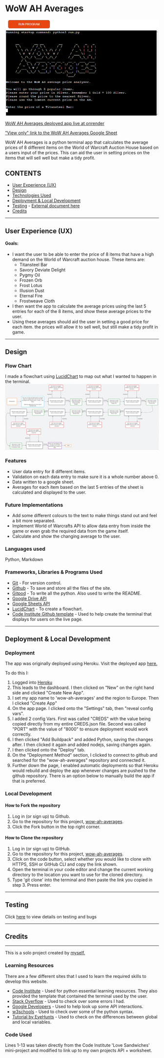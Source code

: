 # **WoW AH Averages**
 
![Image from the app](/testing-images/preview-image.png)

[WoW AH Averages deployed app live at onrender](https://wow-ah-averages.onrender.com)

["View only" link to the WoW AH Averages Google Sheet](https://docs.google.com/spreadsheets/d/1wza6kdwYhh3Aiv2q6d82rHmS1XexzgTOEdazPqkpHAo/edit?usp=sharing)
 
WoW AH Averages is a python terminal app that calculates the average prices of 8 different items on the World of Warcraft Auction House based on a users input of the prices. This can aid the user in setting prices on the items that will sell well but make a tidy profit.
 
## **CONTENTS**
 
* [User Experience (UX)](#user-experience-ux)
* [Design](#design)
* [Technologies Used](#languages-used)
* [Deployment & Local Development](#deployment)
* [Testing](#testing) - [External document here](/docs/testing.md)
* [Credits](#credits)
 
***
## **User Experience (UX)**
 
#### Goals:
 
* I want the user to be able to enter the price of 8 items that have a high demand on the World of Warcraft auction house. These items are:
    * Titansteel Bar
    * Savory Deviate Delight
    * Pygmy Oil
    * Frozen Orb
    * Frost Lotus
    * Illusion Dust
    * Eternal Fire
    * Frostweave Cloth
* I then want the app to calculate the average prices using the last 5 entries for each of the 8 items, and show these average prices to the user.
* Using these averages should aid the user in setting a good price for each item. the prices will allow it to sell well, but still make a tidy profit in game.
 
***
## **Design**
 
### **Flow Chart**
 
I made a flowchart using [LucidChart](https://lucid.app) to map out what I wanted to happen in the terminal.
![Picture of flowchart](/testing-images/flowchart.png)
 
### **Features**
 
* User data entry for 8 different items.
* Validation on each data entry to make sure it is a whole number above 0.
* Data written to a google sheet.
* Averages for each item based on the last 5 entries of the sheet is calculated and displayed to the user.
 
### **Future Implementations**
 
* Add some different colours to the text to make things stand out and feel a bit more separated.
* Implement World of Warcrafts API to allow data entry from inside the game or even grab the required data from the game itself.
* Calculate and show the changing average to the user.
 
### **Languages used**
Python, Markdown
 
### **Frameworks, Libraries & Programs Used**
 
* [Git](https://git-scm.com) - For version control.
* [Github](https://github.com) - To save and store all the files of the site.
* [Gitpod](https://www.gitpod.io) - To write all the python. Also used to write the README.
* [Google Drive API](https://developers.google.com/drive/api)
* [Google Sheets API](https://developers.google.com/sheets/api)
* [LucidChart](https://lucid.app) - To create a flowchart.
* [Code Institute Github template](https://github.com/Code-Institute-Org/python-essentials-template) - Used to help create the terminal that displays for users on the live page.
 
***
## **Deployment & Local Development**
 
### **Deployment**
The app was originally deployed using Heroku. Visit the deployed app [here.](https://wow-ah-averages.herokuapp.com)
 
To do this I:
1. Logged into [Heroku](https://www.heroku.com)
2. This leads to the dashboard. I then clicked on "New" on the right hand side and clicked "Create New App".
3. I set my app name to 'wow-ah-averages' and the region to Europe. Then I clicked "Create App"
4. On the app page. I clicked onto the "Settings" tab, then "reveal config vars".
5. I added 2 config Vars. First was called "CREDS" with the value being copied directly from my entire CREDS.json file. Second was called "PORT" with the value of "8000" to ensure deployment would work correctly.
6. I then clicked "Add Buildpack" and added Python, saving the changes after. I then clicked it again and added nodejs, saving changes again.
7. I then clicked onto the "Deploy" tab.
8. On the "Deployment Method" section, I clicked to connect to github and searched for the "wow-ah-averages" repository and connected it.
9. Further down the page, I enabled automatic deployments so that Heroku would rebuild and deploy the app whenever changes are pushed to the github repository. There is an option below to manually build the app if that is preferred.
 
### **Local Development**
 
#### How to Fork the repository
 
1. Log in (or sign up) to Github.
2. Go to the repository for this project, [wow-ah-averages](https://github.com/Welshy92/wow-ah-averages).
3. Click the Fork button in the top right corner.
 
#### How to Clone the repository
 
1. Log in (or sign up) to GitHub.
2. Go to the repository for this project, [wow-ah-averages](https://github.com/Welshy92/wow-ah-averages).
3. Click on the code button, select whether you would like to clone with HTTPS, SSH or GitHub CLI and copy the link shown.
4. Open the terminal in your code editor and change the current working directory to the location you want to use for the cloned directory.
5. Type 'git clone' into the terminal and then paste the link you copied in step 3. Press enter.
***
## **Testing**
Click [here](/docs/testing.md) to view details on testing and bugs
***
## **Credits**
***
This is a solo project created by [myself.](https://github.com/Welshy92)
 
### **Learning Resources**
 
There are a few different sites that I used to learn the required skills to develop this website.
* [Code Institute](https://codeinstitute.net) - Used for python essential learning resources. They also provided the template that contained the terminal used by the user.
* [Stack Overflow](https://stackoverflow.com) - Used to check over some errors I had.
* [Google Developers](https://developers.google.com) - Used to help look up some API interactions.
* [w3schools](https://www.w3schools.com) - Used to check over some of the python syntax.
* [Tutorial by EyeHunts](https://tutorial.eyehunts.com) - Used to check on the differences between global and local variables.
 
### **Code Used**
 
 Lines 1-13 was taken directly from the Code Institute 'Love Sandwiches' mini-project and modified to link up to my own projects API + worksheet.
